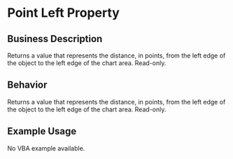 # Point Left Property

## Business Description
Returns a value that represents the distance, in points, from the left edge of the object to the left edge of the chart area. Read-only.

## Behavior
Returns a value that represents the distance, in points, from the left edge of the object to the left edge of the chart area. Read-only.

## Example Usage
No VBA example available.